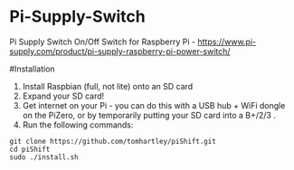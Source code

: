 # Pi-Supply-Switch
Pi Supply Switch On/Off Switch for Raspberry Pi - https://www.pi-supply.com/product/pi-supply-raspberry-pi-power-switch/

#Installation
1. Install Raspbian (full, not lite) onto an SD card
2. Expand your SD card!
3. Get internet on your Pi - you can do this with a USB hub + WiFi dongle on the PiZero, or by temporarily putting your SD card into a B+/2/3 .
4. Run the following commands: 
```
git clone https://github.com/tomhartley/piShift.git
cd piShift
sudo ./install.sh
```
